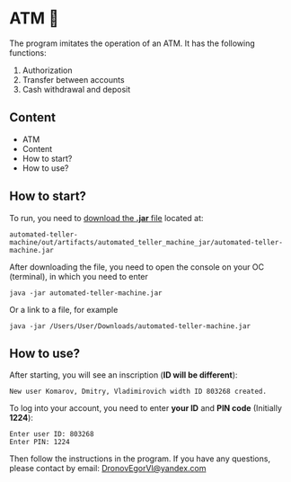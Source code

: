 # ATM 🏦
The program imitates the operation of an ATM. It has the following functions:

1. Authorization
2. Transfer between accounts
3. Cash withdrawal and deposit

## Content
* ATM
* Content
* How to start?
* How to use?

## How to start?
To run, you need to [download the **.jar** file](https://github.com/dSofarts/automated-teller-machine/blob/main/out/artifacts/automated_teller_machine_jar/automated-teller-machine.jar?raw=true) located at:
    
    automated-teller-machine/out/artifacts/automated_teller_machine_jar/automated-teller-machine.jar
    
After downloading the file, you need to open the console on your OC (terminal), in which you need to enter

    java -jar automated-teller-machine.jar
    
Or a link to a file, for example

    java -jar /Users/User/Downloads/automated-teller-machine.jar 

## How to use?

After starting, you will see an inscription (**ID will be different**):

    New user Komarov, Dmitry, Vladimirovich width ID 803268 created.
    
To log into your account, you need to enter **your ID** and **PIN code** (Initially **1224**):
    
    Enter user ID: 803268
    Enter PIN: 1224

Then follow the instructions in the program. If you have any questions, please contact by email: [DronovEgorVl@yandex.com](mailto:DronovEgorVl@yandex.com)
